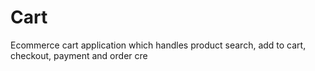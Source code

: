 # Cart

Ecommerce cart application which handles product search, add to cart, checkout, payment and order cre